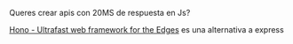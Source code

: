 Queres crear apis con 20MS de respuesta en Js?

[Hono - Ultrafast web framework for the Edges](https://hono.dev/) es una alternativa a express